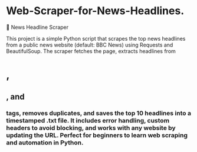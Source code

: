 # Web-Scraper-for-News-Headlines.

📰 News Headline Scraper

This project is a simple Python script that scrapes the top news headlines from a public news website (default: BBC News) using Requests and BeautifulSoup.
The scraper fetches the page, extracts headlines from <h1>, <h2>, and <h3> tags, removes duplicates, and saves the top 10 headlines into a timestamped .txt file.
It includes error handling, custom headers to avoid blocking, and works with any website by updating the URL.
Perfect for beginners to learn web scraping and automation in Python.
